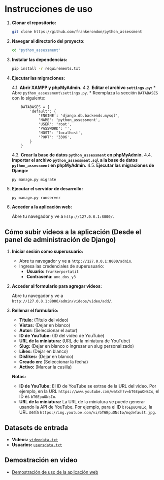 # Instrucciones de uso

1.  **Clonar el repositorio:**

    ```bash
    git clone https://github.com/frankerondon/python_assessment
    ```

2.  **Navegar al directorio del proyecto:**

    ```bash
    cd "python_assessment"
    ```

3.  **Instalar las dependencias:**

    ```bash
    pip install -r requirements.txt
    ```

4.  **Ejecutar las migraciones:**

    4.1. **Abrir XAMPP y phpMyAdmin.**
    4.2. **Editar el archivo `settings.py`:**
        * Abre `python_assessment\settings.py`.
        * Reemplaza la sección `DATABASES` con lo siguiente:

            
            DATABASES = {
                'default': {
                    'ENGINE': 'django.db.backends.mysql',
                    'NAME': 'python_assessment',
                    'USER': 'root',
                    'PASSWORD': '',
                    'HOST': 'localhost',
                    'PORT': '3306',
                }
            }
            

    4.3. **Crear la base de datos `python_assessment` en phpMyAdmin.**
    4.4. **Importar el archivo `python_assessment.sql` a la base de datos `python_assessment` en phpMyAdmin.**
    4.5. **Ejecutar las migraciones de Django:**

        
        py manage.py migrate
        

5.  **Ejecutar el servidor de desarrollo:**

    ```bash
    py manage.py runserver
    ```

6.  **Acceder a la aplicación web:**

    Abre tu navegador y ve a `http://127.0.0.1:8000/`.

## Cómo subir videos a la aplicación (Desde el panel de administración de Django)

1.  **Iniciar sesión como superusuario:**

    * Abre tu navegador y ve a `http://127.0.0.1:8000/admin`.
    * Ingresa las credenciales de superusuario:
        * **Usuario:** `frankerportatil`
        * **Contraseña:** `uno_dos_y3`

2.  **Acceder al formulario para agregar videos:**

    Abre tu navegador y ve a `http://127.0.0.1:8000/admin/videos/video/add/`.

3.  **Rellenar el formulario:**

    * **Título:** (Título del video)
    * **Vistas:** (Dejar en blanco)
    * **Autor:** (Seleccionar el autor)
    * **ID de YouTube:** (ID del video de YouTube)
    * **URL de la miniatura:** (URL de la miniatura de YouTube)
    * **Slug:** (Dejar en blanco o ingresar un slug personalizado)
    * **Likes:** (Dejar en blanco)
    * **Dislikes:** (Dejar en blanco)
    * **Creado en:** (Seleccionar la fecha)
    * **Activo:** (Marcar la casilla)

    **Notas:**

    * **ID de YouTube:** El ID de YouTube se extrae de la URL del video. Por ejemplo, en la URL `https://www.youtube.com/watch?v=bT6EpuONsIo`, el ID es `bT6EpuONsIo`.
    * **URL de la miniatura:** La URL de la miniatura se puede generar usando la API de YouTube. Por ejemplo, para el ID `bT6EpuONsIo`, la URL sería `https://img.youtube.com/vi/bT6EpuONsIo/mqdefault.jpg`.

## Datasets de entrada

* **Videos:** [`videodata.txt`](videodata.txt)
* **Usuarios:** [`usersdata.txt`](usersdata.txt)

## Demostración en video

* [Demostración de uso de la aplicación web](https://youtu.be/6O4ZHC-g9qU)